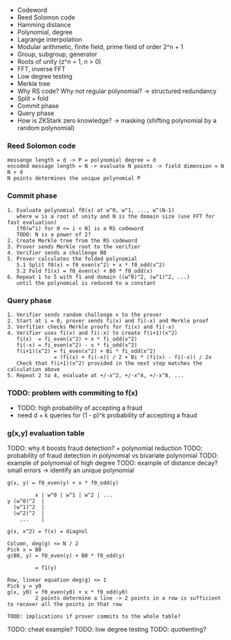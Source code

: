 - Codeword
- Reed Solomon code
- Hamming distance
- Polynomial, degree
- Lagrange interpolation
- Modular arithmetic, finite field, prime field of order 2^n + 1
- Group, subgroup, generator
- Roots of unity (z^n = 1, n > 0)
- FFT, inverse FFT
- Low degree testing
- Merkle tree
- Why RS code? Why not regular polynomial? -> structured redundancy
- Split + fold
- Commit phase
- Query phase
- How is ZKStark zero knowledge? -> masking (shifting polynomial by a random polynomial)

### Reed Solomon code
```
messange length = d -> P = polynomial degree = d
encoded message length = N -> evaluate N points -> field dimension = N
N > d
N points determines the unique polynomial P
```

### Commit phase

```
1. Evaluate polynomial f0(x) at w^0, w^1, ..., w^(N-1)
   where w is a root of unity and N is the domain size (use FFT for fast evaluation)
   [f0(w^i) for 0 <= i < N] is a RS codeword
   TODO: N is a power of 2?
2. Create Merkle tree from the RS codeword
3. Prover sends Merkle root to the verifier
4. Verifier sends a challenge B0
5. Prover calculates the folded polynomial
   5.1 Split f0(x) = f0_even(x^2) + x * f0_odd(x^2)
   5.2 Fold f1(x) = f0_even(x) + B0 * f0_odd(x)
6. Repeat 1 to 5 with f1 and domain ((w^0)^2, (w^1)^2, ...)
   until the polynomial is reduced to a constant
```

### Query phase

```
1. Verifier sends random challenge x to the prover
2. Start at i = 0, prover sends fi(x) and fi(-x) and Merkle proof
3. Verfifier checks Merkle proofs for fi(x) and fi(-x)
4. Verifier uses fi(x) and fi(-x) to create f(i+1)(x^2)
   fi(x)  = fi_even(x^2) + x * fi_odd(x^2)
   fi(-x) = fi_even(x^2) - x * fi_odd(x^2)
   f(i+1)(x^2) = fi_even(x^2) + Bi * fi_odd(x^2)
               = (fi(x) + fi(-x)) / 2 + Bi * (fi(x) - fi(-x)) / 2x
   Check that f(i+1)(x^2) provided in the next step matches the calculation above
5. Repeat 2 to 4, evaluate at +/-x^2, +/-x^4, +/-x^8, ...
```

### TODO: problem with commiting to f(x)
- TODO: high probability of accepting a fraud
- need d + k queries for (1 - p)^k probability of accepting a fraud

### g(x,y) evaluation table
TODO: why it boosts fraud detection? + polynomial reduction
TODO: probability of fraud detection in polynomial vs bivariate polynomial
TODO: example of polynomial of high degree
TODO: example of distance decay?
small errors -> identify an unique polynomial

```
g(x, y) = f0_even(y) + x * f0_odd(y)

         x | w^0 | w^1 | w^2 | ...
y (w^0)^2  |
  (w^1)^2  |
  (w^2)^2  |
    ...    |

g(x, x^2) = f(x) = diagnol

Column, deg(g) <= N / 2
Pick x = B0
g(B0, y) = f0_even(y) + B0 * f0_odd(y) 

         = f1(y)

Row, linear equation deg(g) <= 1
Pick y = y0
g(x, y0) = f0_even(y0) + x * f0_odd(y0) 
         2 points determine a line -> 2 points in a row is sufficient to recover all the points in that row

TOOD: implications if prover commits to the whole table?
```

TODO: cheat example?
TODO: low degree testing
TODO: quotienting?










